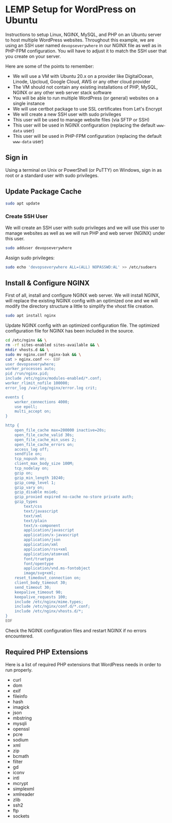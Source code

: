 # LEMP Setup for WordPress on Ubuntu
Instructions to setup Linux, NGINX, MySQL, and PHP on an Ubuntu server to host multiple WordPress websites. Throughout this example, we are using an SSH user named `devopseverywhere` in our NGINX file as well as in PHP-FPM configuration. You will have to adjust it to match the SSH user that you create on your server.

Here are some of the points to remember:

- We will use a VM with Ubuntu 20.x on a provider like DigitalOcean, Linode, Upcloud, Google Cloud, AWS or any other cloud provider
- The VM should not contain any existing installations of PHP, MySQL, NGINX or any other web server stack software
- You will be able to run multiple WordPress (or general) websites on a single instance
- We will use certbot package to use SSL certificates from Let's Encrypt
- We will create a new SSH user with sudo privileges
- This user will be used to manage website files (via SFTP or SSH)
- This user will be used in NGINX configuration (replacing the default `www-data` user)
- This user will be used in PHP-FPM configuration (replacing the default `www-data` user)

## Sign in
Using a terminal on Unix or PowerShell (or PuTTY) on Windows, sign in as root or a standard user with sudo privileges.

## Update Package Cache

```bash
sudo apt update
```

### Create SSH User
We will create an SSH user with sudo privileges and we will use this user to manage websites as well as we will run PHP and web server (NGINX) under this user.

```bash
sudo adduser devopseverywhere
```

Assign sudo privileges:
```bash
sudo echo 'devopseverywhere ALL=(ALL) NOPASSWD:AL' >> /etc/sudoers
```

## Install & Configure NGINX
First of all, install and configure NGINX web server. We will install NGINX, will replace the existing NGINX config with an optimized one and we will modify the directory structure a little to simplify the vhost file creation.

```bash
sudo apt install nginx
```

Update NGINX config with an optimized configuration file. The optimized configuration file for NGINX has been included in the source.
```bash
cd /etc/nginx && \
rm -rf sites-enabled sites-available && \
mkdir vhosts.d && \
sudo mv nginx.conf nginx-bak && \
cat > nginx.conf <<- EOF
user devopseverywhere;
worker_processes auto;
pid /run/nginx.pid;
include /etc/nginx/modules-enabled/*.conf;
worker_rlimit_nofile 100000;
error_log /var/log/nginx/error.log crit;

events {
    worker_connections 4000;
    use epoll;
    multi_accept on;
}

http {
    open_file_cache max=200000 inactive=20s;
    open_file_cache_valid 30s;
    open_file_cache_min_uses 2;
    open_file_cache_errors on;
    access_log off;
    sendfile on;
    tcp_nopush on;
    client_max_body_size 100M;
    tcp_nodelay on;
    gzip on;
    gzip_min_length 10240;
    gzip_comp_level 1;
    gzip_vary on;
    gzip_disable msie6;
    gzip_proxied expired no-cache no-store private auth;
    gzip_types
        text/css
        text/javascript
        text/xml
        text/plain
        text/x-component
        application/javascript
        application/x-javascript
        application/json
        application/xml
        application/rss+xml
        application/atom+xml
        font/truetype
        font/opentype
        application/vnd.ms-fontobject
        image/svg+xml;
    reset_timedout_connection on;
    client_body_timeout 30;
    send_timeout 30;
    keepalive_timeout 90;
    keepalive_requests 100;
    include /etc/nginx/mime.types;
    include /etc/nginx/conf.d/*.conf;
    include /etc/nginx/vhosts.d/*;
}
EOF
```

Check the NGINX configuration files and restart NGINX if no errors encountered.

## Required PHP Extensions
Here is a list of required PHP extensions that WordPress needs in order to run properly.

- curl
- dom
- exif
- fileinfo
- hash
- imagick
- json
- mbstring
- mysqli
- openssl
- pcre
- sodium
- xml
- zip
- bcmath
- filter
- gd
- iconv
- intl
- mcrypt
- simplexml
- xmlreader
- zlib
- ssh2
- ftp
- sockets
